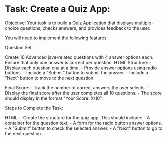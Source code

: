 Task: Create a Quiz App:
========================
Objective: Your task is to build a Quiz Application that displays multiple-choice questions, checks answers, and provides feedback to the user.

You will need to implement the following features:

Question Set:

Create 10 Advanced java-related questions with 4 answer options each. Ensure that only one answer is correct per question.
HTML Structure:
	- Display each question one at a time.
	- Provide answer options using radio buttons.
	- Include a "Submit" button to submit the answer.
	- Include a "Next" button to move to the next question.


Final Score:
	- Track the number of correct answers the user selects.
	- Display the final score after the user completes all 10 questions.
	- The score should display in the format "Your Score: X/10".


Steps to Complete the Task:

HTML:
	- Create the structure for the quiz app. This should include:
	- A container for the question text.
	- A form for the radio button answer options.
	- A "Submit" button to check the selected answer.
	- A "Next" button to go to the next question.
